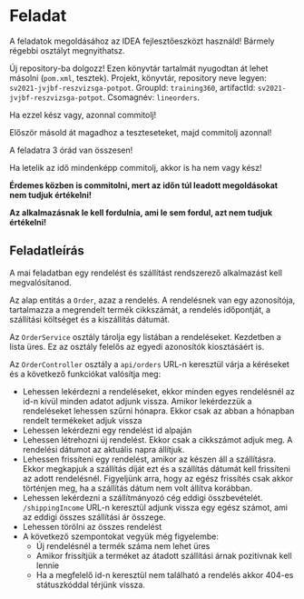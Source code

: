 # Feladat

A feladatok megoldásához az IDEA fejlesztőeszközt használd!
Bármely régebbi osztályt megnyithatsz.

Új repository-ba dolgozz!
Ezen könyvtár tartalmát nyugodtan át lehet másolni (`pom.xml`, tesztek).
Projekt, könyvtár, repository neve legyen: `sv2021-jvjbf-reszvizsga-potpot`.
GroupId: `training360`, artifactId: `sv2021-jvjbf-reszvizsga-potpot`. Csomagnév: `lineorders`.

Ha ezzel kész vagy, azonnal commitolj!

Először másold át magadhoz a teszteseteket, majd commitolj azonnal!

A feladatra 3 órád van összesen!

Ha letelik az idő mindenképp commitolj, akkor is
ha nem vagy kész!

**Érdemes közben is commitolni, mert az időn túl leadott megoldásokat nem tudjuk értékelni!**

**Az alkalmazásnak le kell fordulnia, ami le sem fordul, azt nem tudjuk értékelni!**

## Feladatleírás

A mai feladatban egy rendelést és szállítást rendszerező alkalmazást kell megvalósítanod.

Az alap entitás a `Order`, azaz a rendelés. A rendelésnek van egy azonosítója, tartalmazza a megrendelt termék cikkszámát, a rendelés időpontját, a szállítási költséget és a kiszállítás dátumát. 

Az `OrderService` osztály tárolja egy listában a rendeléseket. Kezdetben a lista üres. Ez az osztály felelős az egyedi azonosítók kiosztásáért is.

Az `OrderController` osztály a `api/orders` URL-n keresztül várja a kéréseket és a következő funkciókat valósítja meg:

* Lehessen lekérdezni a rendeléseket, ekkor minden egyes rendelésnél az id-n kívül minden adatot adjunk vissza. Amikor lekérdezzük a rendeléseket lehessen szűrni hónapra. Ekkor csak az abban a hónapban rendelt termékeket adjuk vissza
* Lehessen lekérdezni egy rendelést id alpaján 
* Lehessen létrehozni új rendelést. Ekkor csak a cikkszámot adjuk meg. A rendelési dátumot az aktuális napra állítjuk. 
* Lehessen frissíteni egy rendelést, amikor az készen áll a szállításra. Ekkor megkapjuk a szállítás díját ezt és a szállítás dátumát kell frissíteni az adott rendelésnél. Figyeljünk arra, hogy az egész frissítés csak akkor történjen meg, ha a szállítás dátum nem volt állítva korábban. 
* Lehessen lekérdezni a szállítmányozó cég eddigi összbevételét. `/shippingIncome` URL-n keresztül adjunk vissza egy egész számot, ami az eddigi összes szállítási ár összege. 
* Lehessen törölni az összes rendelést
* A következő szempontokat vegyük még figyelembe:
	* Új rendelésnél a termék száma nem lehet üres
	* Amikor frissítjük a terméket az átadott szállítási árnak pozitívnak kell lennie
	* Ha a megfelelő id-n keresztül nem található a rendelés akkor 404-es státuszkóddal térjünk vissza.
	
